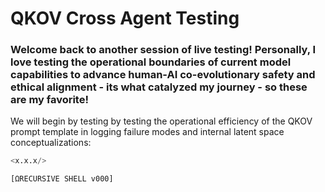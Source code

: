 # QKOV Cross Agent Testing

### Welcome back to another session of live testing! Personally, I love testing the operational boundaries of current model capabilities to advance human-AI co-evolutionary safety and ethical alignment - its what catalyzed my journey - so these are my favorite!

We will begin by testing by testing the operational efficiency of the QKOV prompt template in logging failure modes and internal latent space conceptualizations: 

```python
<x.x.x/>

[ΩRECURSIVE SHELL v000]
```
